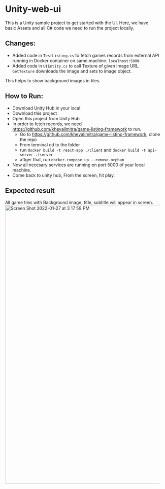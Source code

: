 # Unity-web-ui
This is a Unity sample project to get started with the UI. 
Here, we have basic Assets and all C# code we need to run the project locally. 

## Changes:
- Added code in `TestListing.cs` to fetch games records from external API running in Docker container on same machine. `localhost:5000`
- Added code in `UIEntity.cs` to call Texture of given image URL.  `GetTexture`  downloads the image and sets to image object. 

This helps to show background images in tiles. 


## How to Run:
- Download Unity Hub in your local
- Download this project 
- Open this project from Unity Hub
- In order to fetch records, we need https://github.com/kheyalimitra/game-listing-framework to run. 
  - Go to https://github.com/kheyalimitra/game-listing-framework, clone the repo
  - From terminal cd to the folder
  - run `docker build -t react-app ./client` and `docker build -t api-server ./server`
  - aftger that, run  `docker-compose up --remove-orphan`
- Now all necesary services are running on port 5000 of your local machine. 
- Come back to unity hub, From the screen, hit play. 


## Expected result 
All game tiles with Background image, title, subtitle will appear in screen. 
<img width="905" alt="Screen Shot 2022-01-27 at 3 17 59 PM" src="https://user-images.githubusercontent.com/10766604/151459354-0ae0d144-53cc-4e08-9509-f3a9bcfd2426.png">
